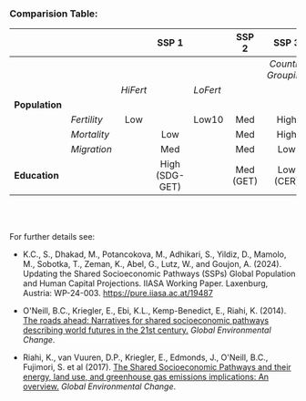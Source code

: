 ### Comparision Table:

|                |             |          |   **SSP 1**    |          | **SSP 2** |     **SSP 3**      |          |  **SSP 4**  |          |          |   **SSP 5**    |          |
|:-----|:-----|:----:|:----:|------|:----:|:----:|:----:|:----:|:----:|:----:|:----:|:----:|
|                |             |          |                |          |           | *Country Grouping* |          |             |          |          |                |          |
|                |             | *HiFert* |                | *LoFert* |           |                    | *HiFert* |             | *LoFert* | *HiFert* |                | *LoFert* |
| **Population** |             |          |                |          |           |                    |          |             |          |          |                |          |
|                | *Fertility* |   Low    |                | Low10    |    Med    |        High        |   High   |             |   Low    |   Low    |                |  Low10   |
|                | *Mortality* |          |      Low       |          |    Med    |        High        |   High   |             |   Med    |          |      Low       |          |
|                | *Migration* |          |      Med       |          |    Med    |        Low         |          |     Med     |          |          |      High      |          |
| **Education**  |             |          | High (SDG-GET) |          | Med (GET) |     Low (CER)      |          | CER-10%/GET |          |          | High (SDG-GET) |          |

<br>
<br>

For further details see:

* K.C., S., Dhakad, M., Potancokova, M., Adhikari, S., Yildiz, D., Mamolo, M., Sobotka, T., Zeman, K., Abel, G., Lutz, W., and Goujon, A. (2024). Updating the Shared Socioeconomic Pathways (SSPs) Global Population and Human Capital Projections. IIASA Working Paper. Laxenburg, Austria: WP-24-003. https://pure.iiasa.ac.at/19487   

* O'Neill, B.C., Kriegler, E., Ebi, K.L., Kemp-Benedict, E., Riahi, K. (2014). <a href="https://www.sciencedirect.com/science/article/pii/S0959378015000060" target="_blank">The roads ahead: Narratives for shared socioeconomic pathways describing world futures in the 21st century.</a> *Global Environmental Change*.

* Riahi, K., van Vuuren, D.P., Kriegler, E., Edmonds, J., O'Neill, B.C., Fujimori, S. et al (2017). <a href="https://www.sciencedirect.com/science/article/pii/S0959378016300681" target="_blank">The Shared Socioeconomic Pathways and their energy, land use, and greenhouse gas emissions implications: An overview.</a> *Global Environmental Change*.
